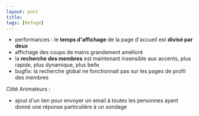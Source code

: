 ```yaml
---
layout: post
title:
tags: [Refuge]
---
```


- performances : le **temps d'affichage** de la page d'accueil est **divisé par deux**
- affichage des coups de mains grandement amélioré
- la **recherche des membres** est maintenant insensible aux accents, plus rapide, plus dynamique, plus belle
- bugfix: la recherche global ne fonctionnait pas sur les pages de profil des membres

Côté Animateurs :

- ajout d'un lien pour envoyer un email à toutes les personnes ayant donné une réponse particulière à un sondage
